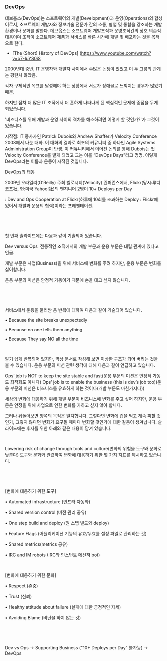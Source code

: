 ### DevOps

데브옵스(DevOps)는 소프트웨어의 개발(Development)과 운영(Operations)의 합성어로서, 소프트웨어 개발자와 정보기술 전문가 간의 소통, 협업 및 통합을 강조하는 개발 환경이나 문화를 말한다. 데브옵스는 소프트웨어 개발조직과 운영조직간의 상호 의존적 대응이며 조직이 소프트웨어 제품과 서비스를 빠른 시간에 개발 및 배포하는 것을 목적으로 한다.



* [The (Short) History of DevOps] (https://www.youtube.com/watch?v=o7-IuYS0iS


2000년대 중반, IT 운영자와 개발자 사이에서 수많은 논쟁이 있었고 이 두 그룹의 관계는 평탄치 않았음.

각자 구체적인 목표를 달성해야 하는 상황에서 서로가 장애물로 느껴지는 경우가 많았기 때문.


하지만 점차 더 많은 IT 조직에서 더 흔하게 나타나게 된 핵심적인 문제에 중점을 두게 되었습니다.

'비즈니스를 위해 개발과 운영 사이의 격차를 해소하려면 어떻게 할 것인가?'가 그것이었습니다.

시작점: IT 종사자인 Patrick Dubois와 Andrew Shaffer가 Velocity Conference 2008에서 나눈 대화.
이 대화의 결과로 최초의 커뮤니티 중 하나인 Agile Systems Administration Group이 탄생.
이 커뮤니티에서 이어진 논의를 통해 Dubois는 첫 Velocity Conference를 열게 되었고 그는 이를 “DevOps Days”라고 명명.
이렇게 DevOps라는 이름과 운동이 시작된 것입니다. 


DevOps의 태동

2009년 오라일리(O’Reilly) 주최 벨로시티(Velocity) 컨퍼런스에서, Flickr(당시:루디코프社, 현:미국 Yahoo!社)의 엔지니어 2명이 10+ Deploys per Day

: Dev and Ops Cooperation at Flickr(하루에 10회를 초과하는 Deploy : Flickr에 있어서 개발과 운용의 협력)이라는 프레젠테이션.

​

​

첫 번째 슬라이드에는 다음과 같이 기술되어 있습니다.

Dev versus Ops 
전통적인 조직에서의 개발 부문과 운용 부문은 대립 관계에 있다고 언급.

개발 부문은 사업(Business)을 위해 서비스에 변화를 주려 하지만, 운용 부문은 변화를 싫어합니다.

운용 부문의 미션은 안정적 가동이기 때문에 손을 대고 싶지 않습니다. 



​

​

서비스에서 운용을 둘러싼 음 반복에 대하여 다음과 같이 기술되어 있습니다.

• Because the site breaks unexpectedly

• Because no one tells them anything

• Because They say NO all the time



​

알기 쉽게 반복되어 있지만, 막상 문서로 작성해 보면 이상한 구조가 되어 버리는 것을 볼 수 있습니다. 운용 부문의 미션 관련 생각에 대해 다음과 같이 언급하고 있습니다.

Ops’ job is NOT to keep the site stable and fast(운용 부문의 미션은 안정적 가동도 최적화도 아니다)
Ops’ job is to enable the business (this is dev’s job too)(운용 부문의 미션은 비즈니스를 유효하게 하는 것이다(개발 부문도 마찬가지다))
​

세상의 변화에 대응하기 위해 개발 부문이 비즈니스에 변화를 주고 싶어 하지만, 운용 부문은 안정을 위해 사업으로 인한 변화를 가하고 싶지 않아 합니다.

그러나 뒤돌아보면 양쪽의 목적은 일치합니다. 그렇다면 변화에 겁을 먹고 계속 피할 것인가, 그렇지 않다면 변화가 요구될 때마다 변화할 것인가에 대한 갈등이 생겨납니다. 슬라이드에는 후자를 위한 아래와 같은 내용이 담겨 있습니다.

​

Lowering risk of change through tools and culture(변화의 위험을 도구와 문화로 낮춘다)
도구와 문화와 관련하여 변화에 대응하기 위한 몇 가지 지표를 제시하고 있습니다.

​



​

[변화에 대응하기 위한 도구]​

• Automated infrastructure (인프라 자동화)

• Shared version control (버전 관리 공유)

• One step build and deploy (원 스텝 빌드와 deploy)

• Feature Flags (어플리케이션 기능의 유효/무효를 설정 파일로 관리하는 것)

• Shared metrics(metrics 공유)

• IRC and IM robots (IRC와 인스턴트 메신저 bot)



​

[변화에 대응하기 위한 문화]

• Respect (존중)

• Trust (신뢰)

• Healthy attitude about failure (실패에 대한 긍정적인 자세)

• Avoiding Blame (비난을 하지 않는 것)

​

​

Dev vs Ops → Supporting Business ("10+ Deploys per Day" 불가능) → DevOps
